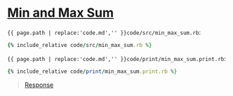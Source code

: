 # [Min and Max Sum](code.zip)

`{{ page.path | replace:'code.md','' }}code/src/min_max_sum.rb`:

```rb
{% include_relative code/src/min_max_sum.rb %}
```

`{{ page.path | replace:'code.md','' }}code/print/min_max_sum.print.rb`:

```rb
{% include_relative code/print/min_max_sum.print.rb %}
```

> [Response](response/src/min_max_sum.rb)
